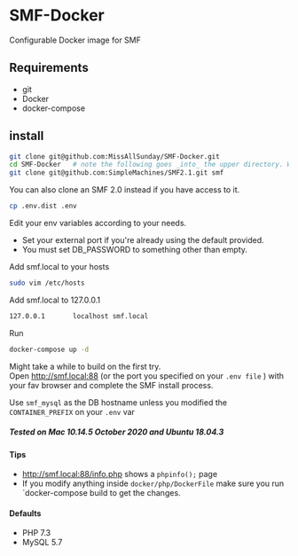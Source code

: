 # SMF-Docker
Configurable Docker image for SMF

## Requirements
- git
- Docker
- docker-compose

## install

```bash
git clone git@github.com:MissAllSunday/SMF-Docker.git
cd SMF-Docker   # note the following goes _into_ the upper directory. Will be copied into php section during docker compose
git clone git@github.com:SimpleMachines/SMF2.1.git smf
```

You can also clone an SMF 2.0 instead if you have access to it.

```bash
cp .env.dist .env
```

Edit your env variables according to your needs.
* Set your external port if you're already using the default provided.
* You must set DB_PASSWORD to something other than empty.

Add smf.local to your hosts
```bash
sudo vim /etc/hosts
```
Add smf.local to 127.0.0.1

```bash
127.0.0.1       localhost smf.local
```

Run

```bash
docker-compose up -d
```

Might take a while to build on the first try.  
Open http://smf.local:88 (or the port you specified on your `.env file` ) with your fav browser and complete the SMF install process.

Use `smf_mysql` as the DB hostname unless you modified the `CONTAINER_PREFIX` on your `.env` var

##### Tested on Mac 10.14.5 October 2020 and Ubuntu 18.04.3

#### Tips
- http://smf.local:88/info.php shows a `phpinfo();` page
- If you modify anything inside `docker/php/DockerFile` make sure you run `docker-compose build to get the changes.

#### Defaults
- PHP 7.3
- MySQL 5.7






